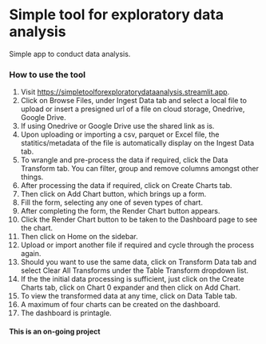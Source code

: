 # Simple tool for exploratory data analysis

Simple app to conduct data analysis.

### How to use the tool

1. Visit https://simpletoolforexploratorydataanalysis.streamlit.app.
2. Click on Browse Files, under Ingest Data tab and select a local file to upload or insert a presigned url of a file on cloud storage, Onedrive, Google Drive.
3. If using Onedrive or Google Drive use the shared link as is.
4. Upon uploading or importing a csv, parquet or Excel file, the statitics/metadata of the file is automatically display on the Ingest Data tab.
5. To wrangle and pre-process the data if required, click the Data Transform tab. You can filter, group and remove columns amongst other things.
6. After processing the data if required, click on Create Charts tab.
7. Then click on Add Chart button, which brings up a form.
8. Fill the form, selecting any one of seven types of chart.
9. After completing the form, the Render Chart button appears.
10. Click the Render Chart button to be taken to the Dashboard page to see the chart.
11. Then click on Home on the sidebar.
12. Upload or import another file if required and cycle through the process again.
13. Should you want to use the same data, click on Transform Data tab and select Clear All Transforms under the Table Transform dropdown list.
14. If the the initial data processing is sufficient, just click on the Create Charts tab, click on Chart 0 expander and then click on Add Chart.
15. To view the transformed data at any time, click on Data Table tab.
16. A maximum of four charts can be created on the dashboard.
17. The dashboard is printagle.

#### This is an on-going project
